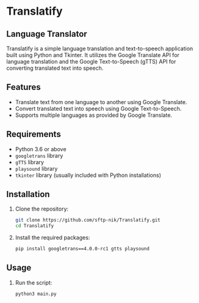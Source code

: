 # Translatify

## Language Translator

Translatify is a simple language translation and text-to-speech application built using Python and Tkinter. It utilizes the Google Translate API for language translation and the Google Text-to-Speech (gTTS) API for converting translated text into speech.

## Features

- Translate text from one language to another using Google Translate.
- Convert translated text into speech using Google Text-to-Speech.
- Supports multiple languages as provided by Google Translate.

## Requirements

- Python 3.6 or above
- `googletrans` library
- `gTTS` library
- `playsound` library
- `tkinter` library (usually included with Python installations)

## Installation

1. Clone the repository:
    ```bash
   git clone https://github.com/sftp-nik/Translatify.git
   cd Translatify
    
2. Install the required packages:

   ```bash
   pip install googletrans==4.0.0-rc1 gtts playsound

## Usage

1. Run the script:
   ```bash
   python3 main.py
  